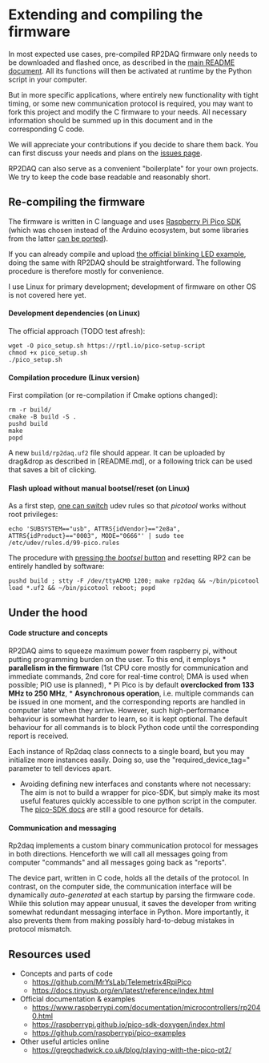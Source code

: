 # Extending and compiling the firmware 

In most expected use cases, pre-compiled RP2DAQ firmware only needs to be downloaded and flashed once, as described in the [main README document](README.md). All its functions will then be activated at runtime by the Python script in your computer.

But in more specific applications, where entirely new functionality with tight timing, or some new communication protocol is required, you may want to fork this project and modify the C firmware to your needs. All necessary information should be summed up in this document and in the corresponding C code.

We will appreciate your contributions if you decide to share them back. You can first discuss your needs and plans on the [issues page](https://github.com/FilipDominec/rp2daq/issues).

RP2DAQ can also serve as a convenient "boilerplate" for your own projects. We try to keep the code base readable and reasonably short.


## Re-compiling the firmware

The firmware is written in C language and uses [Raspberry Pi Pico SDK](https://raspberrypi.github.io/pico-sdk-doxygen/) (which was chosen instead of the Arduino ecosystem, but some libraries from the latter [can be ported](https://www.hackster.io/fhdm-dev/use-arduino-libraries-with-the-rasperry-pi-pico-c-c-sdk-eff55c)). 

If you can already compile and upload [the official blinking LED example](https://www.raspberrypi.com/news/how-to-blink-an-led-with-raspberry-pi-pico-in-c/), doing the same with RP2DAQ should be straightforward. The following procedure is therefore mostly for convenience. 

I use Linux for primary development; development of firmware on other OS is not covered here yet.

#### Development dependencies (on Linux)

The official approach (TODO test afresh):

    wget -O pico_setup.sh https://rptl.io/pico-setup-script
    chmod +x pico_setup.sh
    ./pico_setup.sh

#### Compilation procedure (Linux version)

First compilation (or re-compilation if Cmake options changed):

    rm -r build/ 
    cmake -B build -S . 
    pushd build 
    make
    popd

A new ```build/rp2daq.uf2``` file should appear. It can be uploaded by drag&drop as described in [README.md], or a following trick can be used that saves a bit of clicking.

#### Flash upload without manual bootsel/reset (on Linux)

As a first step, [one can switch](https://gist.github.com/tjvr/3c406bddfe9ae0a3860a3a5e6b381a93) udev rules so that *picotool* works without root privileges:

    echo 'SUBSYSTEM=="usb", ATTRS{idVendor}=="2e8a", ATTRS{idProduct}=="0003", MODE="0666"' | sudo tee /etc/udev/rules.d/99-pico.rules


The procedure with [pressing the *bootsel* button](https://gist.github.com/Hermann-SW/ca07f46b7f9456de41f0956d81de01a7) and resetting RP2 can be entirely handled by software:

    pushd build ; stty -F /dev/ttyACM0 1200; make rp2daq && ~/bin/picotool load *.uf2 && ~/bin/picotool reboot; popd



## Under the hood

#### Code structure and concepts

RP2DAQ aims to squeeze maximum power from raspberry pi, without putting programming burden on the user. To this end, it employs 
    * **parallelism in the firmware** (1st CPU core mostly for communication and immediate commands, 2nd core for real-time control; DMA is used when possible; PIO use is planned),
    * Pi Pico is by default **overclocked from 133 MHz to 250 MHz**,
    * **Asynchronous operation**, i.e. multiple commands can be issued in one moment, and the corresponding reports are handled in computer later when they arrive. However, such high-performance behaviour is somewhat harder to learn, so it is kept optional. The default behaviour for all commands is to block Python code until the corresponding report is received. 

Each instance of Rp2daq class connects to a single board, but you may initialize more instances easily. Doing so, use the "required_device_tag=" parameter to tell devices apart.

* Avoiding defining new interfaces and constants where not necessary: The aim is not to build a wrapper for pico-SDK, but simply make its most useful features quickly accessible to one python script in the computer. The [pico-SDK docs](https://raspberrypi.github.io/pico-sdk-doxygen/) are still a good resource for details.

#### Communication and messaging

Rp2daq implements a custom binary communication protocol for messages in both directions. Henceforth we will call all messages going from computer "commands" and all messages going back as "reports".

The device part, written in C code, holds all the details of the protocol. In contrast, on the computer side, the communication interface will be dynamically *auto-generated* at each startup by parsing the firmware code. While this solution may appear unusual, it saves the developer from writing somewhat redundant messaging interface in Python. More importantly, it also prevents them from making possibly hard-to-debug mistakes in protocol mismatch. 


## Resources used

* Concepts and parts of code
    * https://github.com/MrYsLab/Telemetrix4RpiPico
    * https://docs.tinyusb.org/en/latest/reference/index.html
* Official documentation & examples
    * https://www.raspberrypi.com/documentation/microcontrollers/rp2040.html
    * https://raspberrypi.github.io/pico-sdk-doxygen/index.html
    * https://github.com/raspberrypi/pico-examples
* Other useful articles online
    * https://gregchadwick.co.uk/blog/playing-with-the-pico-pt2/

